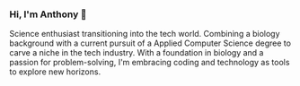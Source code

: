 ### Hi, I'm Anthony 👋

Science enthusiast transitioning into the tech world. Combining a biology background with a current pursuit of a Applied Computer Science degree to carve a niche in the tech industry.
With a foundation in biology and a passion for problem-solving, I'm embracing coding and technology as tools to explore new horizons.

<!--
**anthole95/anthole95** is a ✨ _special_ ✨ repository because its `README.md` (this file) appears on your GitHub profile.

Here are some ideas to get you started:

- 🔭 I’m currently working on ...
- 🌱 I’m currently learning ...
- 👯 I’m looking to collaborate on ...
- 🤔 I’m looking for help with ...
- 💬 Ask me about ...
- 📫 How to reach me: ...
- 😄 Pronouns: ...
- ⚡ Fun fact: ...
-->
